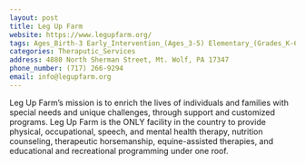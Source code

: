 ```yaml
---
layout: post
title: Leg Up Farm
website: https://www.legupfarm.org/
tags: Ages_Birth-3 Early_Intervention_(Ages_3-5) Elementary_(Grades_K-6) Secondary_(Grades_7-12) Post_Secondary_(High_School_and_Beyond)
categories: Theraputic_Services
address: 4880 North Sherman Street, Mt. Wolf, PA 17347
phone_number: (717) 266-9294
email: info@legupfarm.org
---
```

Leg Up Farm’s mission is to enrich the lives of individuals and families with special needs and unique challenges, through support and customized programs. Leg Up Farm is the ONLY facility in the country to provide physical, occupational, speech, and mental health therapy, nutrition counseling, therapeutic horsemanship, equine-assisted therapies, and educational and recreational programming under one roof.